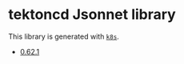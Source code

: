 # tektoncd Jsonnet library

This library is generated with [`k8s`](https://github.com/jsonnet-libs/k8s).

- [0.62.1](0.62.1/README.md)
